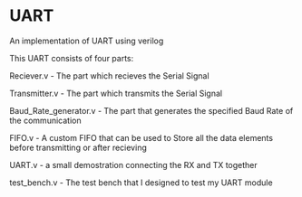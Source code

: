 # UART
An implementation of UART using verilog


This UART consists of four parts:

Reciever.v - The part which recieves the Serial Signal

Transmitter.v - The part which transmits the Serial Signal

Baud_Rate_generator.v - The part that generates the specified Baud Rate of the communication

FIFO.v - A custom FIFO that can be used to Store all the data elements before transmitting or after recieving

UART.v - a small demostration connecting the RX and TX together

test_bench.v - The test bench that I designed to test my UART module


